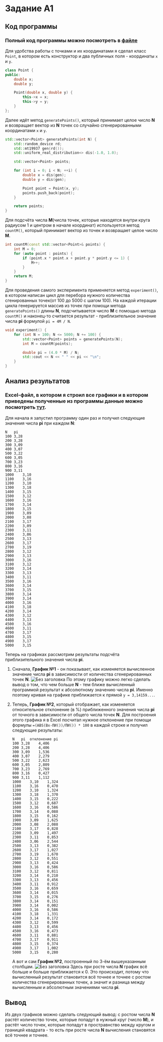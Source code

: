 # Задание А1

## Код программы 
### Полный код программы можно посмотреть в [файле](experiment.cpp) 
Для удобства работы с точками и их координатами я сделал класс `Point`, в котором есть конструктор и два публичных поля - координаты `x` и `y`.
```cpp
class Point {
public:
    double x;
    double y;

    Point(double x, double y) {
        this->x = x;
        this->y = y;
    }
};
```

Далее идёт метод `generatePoints()`, который принимает целое число **N** и возвращает вектор из **N** точек со случайно сгенерированными координатами `x` и `y`.
```cpp
std::vector<Point> generatePoints(int N) {
    std::random_device rd;
    std::mt19937 gen(rd());
    std::uniform_real_distribution<> dis(-1.0, 1.0);

    std::vector<Point> points;

    for (int i = 0; i < N; ++i) {
        double x = dis(gen);
        double y = dis(gen);

        Point point = Point(x, y);
        points.push_back(point);
    }

    return points;
}
```
Для подсчёта числа **M**(числа точек, которые находятся внутри круга радиусом 1 и центром в начале координат) используется метод `countM()`, который принимает вектор из точек и возвращает целое число **M**. 
```cpp
int countM(const std::vector<Point>& points) {
    int M = 0;
    for (auto point : points) {
        if (point.x * point.x + point.y * point.y <= 1) {
            M++;
        }
    }
    return M;
}
```
Для проведения самого эксперимента применяется метод `experiment()`, в котором написан цикл для перебора нужного количества сгенированных точек(от 100 до 5000 с шагом 100). На каждой итерации цикла генерируется массив из точек при помощи метода `generatePoints()` длины **N**, подсчитывается число **M** с помощью метода `countM()` и наконец-то считается результат - приблизительное значение числа **pi** формулой `pi = 4M / N`.
```cpp
void experiment() {
    for (int N = 100; N <= 5000; N += 100) {
        std::vector<Point> points = generatePoints(N);
        int M = countM(points);

        double pi = (4.0 * M) / N;
        std::cout << N << " " << pi << "\n";
    }
}
```

## Анализ результатов 
### Excel-файл, в котором я строил все графики и в котором приведены полученные из программы данные можно посмотреть [тут](A1.xlsx).
Для начала я запустил программу один раз и получил следующие значения числа **pi** при каждом **N**:

```
N	pi
100	3,28
200	3,28
300	3,09
400	3,07
500	3,22
600	3,05
700	3,23
800	3,16
900	3,11
1000	3,10
1100	3,16
1200	3,10
1300	3,18
1400	3,15
1500	3,12
1600	3,16
1700	3,14
1800	3,15
1900	3,09
2000	3,08
2100	3,17
2200	3,09
2300	3,11
2400	3,06
2500	3,13
2600	3,17
2700	3,19
2800	3,12
2900	3,13
3000	3,16
3100	3,12
3200	3,14
3300	3,13
3400	3,11
3500	3,16
3600	3,14
3700	3,15
3800	3,14
3900	3,14
4000	3,16
4100	3,18
4200	3,14
4300	3,12
4400	3,13
4500	3,16
4600	3,11
4700	3,17
4800	3,15
4900	3,17
5000	3,15
```

Теперь на графиках рассмотрим результаты подсчёта приблизительного значения числа **pi**.

1. Сначала, **График №1** - он показывает, как изменяется вычисленное значение числа **pi** в зависимости от количества сгенерированных точек **N**.
   ![Без заголовка](https://github.com/flowykk/algorithms-hse/assets/71427624/3a800419-d0d2-4315-ace0-23ee20b1d920)
   По этому графику можно легко сделать вывод о том, что чем больше **N** - тем ближе вычисленный программой результат к абсолютному значению числа **pi**. Именно поэтому кривая на графике приближается к прямой `y = 3,14159...`.
   
2. Теперь, **График №2**, который отображает, как изменяется относительное отклонение (в %) приближенного значения числа **pi** от точного в зависимости от общего числа точек **N**.
   Для построения этого графика я в Excel посчитал нужное отклонение при помощи формулы `=(ABS(Bx-ПИ())/ПИ()) * 100` в каждой строке и получил следующие результаты:
    ```
    N	pi	отклонение pi
    100	3,28	4,406
    200	3,28	4,406
    300	3,09	1,536
    400	3,07	2,279
    500	3,22	2,623
    600	3,05	2,809
    700	3,23	2,769
    800	3,16	0,427
    900	3,11	1,112
    1000	3,10	1,324
    1100	3,16	0,470
    1200	3,10	1,324
    1300	3,18	1,370
    1400	3,15	0,222
    1500	3,12	0,687
    1600	3,16	0,586
    1700	3,14	0,088
    1800	3,15	0,162
    1900	3,09	1,625
    2000	3,08	2,088
    2100	3,17	0,828
    2200	3,09	1,497
    2300	3,11	0,853
    2400	3,06	2,544
    2500	3,13	0,382
    2600	3,17	1,027
    2700	3,19	1,670
    2800	3,12	0,551
    2900	3,13	0,424
    3000	3,16	0,586
    3100	3,12	0,811
    3200	3,14	0,210
    3300	3,13	0,456
    3400	3,11	0,912
    3500	3,16	0,659
    3600	3,14	0,015
    3700	3,15	0,276
    3800	3,14	0,151
    3900	3,14	0,002
    4000	3,16	0,586
    4100	3,18	1,331
    4200	3,14	0,172
    4300	3,12	0,599
    4400	3,13	0,456
    4500	3,16	0,473
    4600	3,11	0,881
    4700	3,17	0,911
    4800	3,15	0,374
    4900	3,17	1,002
    5000	3,15	0,280
    ```
    А вот и сам **График №2**, построенный по 3-ём вышеуказанным столбцам.
   ![Без заголовка](https://github.com/flowykk/algorithms-hse/assets/71427624/b889bb7b-3be6-4616-96e0-ee39d9f2870f)
   Здесь при росте числа **N** график всё больше и больше приближается к 0. Это происходит, потому что вычисленный результат становится всё точнее и точнее с ростом количества сгенерированных точек, а значит и разница между вычисленным и абсолютным значениями числа **pi**.

## Вывод
Из двух графиков можно сделать следующий вывод: с ростом числа **N** растёт количество точек, которые попадут в нужный круг (число **M**), и растёт число точек, которые попадут в простравнство между кругом и границей квадрата - то есть при росте числа **N** вычисления становятся всё точнее и точнее.
